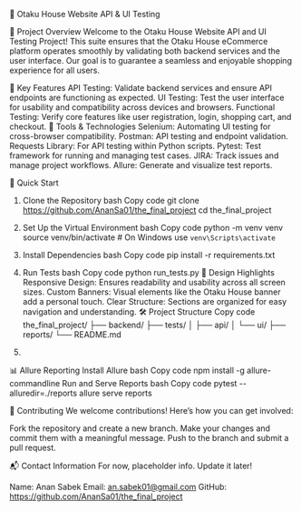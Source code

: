 🏯 Otaku House Website API & UI Testing

🌟 Project Overview
Welcome to the Otaku House Website API and UI Testing Project! This suite ensures that the Otaku House eCommerce platform operates smoothly by validating both backend services and the user interface. Our goal is to guarantee a seamless and enjoyable shopping experience for all users.

🎯 Key Features
API Testing: Validate backend services and ensure API endpoints are functioning as expected.
UI Testing: Test the user interface for usability and compatibility across devices and browsers.
Functional Testing: Verify core features like user registration, login, shopping cart, and checkout.
🔧 Tools & Technologies
Selenium: Automating UI testing for cross-browser compatibility.
Postman: API testing and endpoint validation.
Requests Library: For API testing within Python scripts.
Pytest: Test framework for running and managing test cases.
JIRA: Track issues and manage project workflows.
Allure: Generate and visualize test reports.

🚀 Quick Start

1. Clone the Repository
bash
Copy code
git clone https://github.com/AnanSa01/the_final_project
cd the_final_project

2. Set Up the Virtual Environment
bash
Copy code
python -m venv venv
source venv/bin/activate  # On Windows use `venv\Scripts\activate`

3. Install Dependencies
bash
Copy code
pip install -r requirements.txt

4. Run Tests
bash
Copy code
python run_tests.py
🎨 Design Highlights
Responsive Design: Ensures readability and usability across all screen sizes.
Custom Banners: Visual elements like the Otaku House banner add a personal touch.
Clear Structure: Sections are organized for easy navigation and understanding.
🛠 Project Structure
Copy code
the_final_project/
├── backend/
├── tests/
│   ├── api/
│   └── ui/
├── reports/
└── README.md
5. 
📊 Allure Reporting
Install Allure
bash
Copy code
npm install -g allure-commandline
Run and Serve Reports
bash
Copy code
pytest --alluredir=./reports
allure serve reports

👥 Contributing
We welcome contributions! Here’s how you can get involved:

Fork the repository and create a new branch.
Make your changes and commit them with a meaningful message.
Push to the branch and submit a pull request.

📬 Contact Information
For now, placeholder info. Update it later!

Name: Anan Sabek
Email: an.sabek01@gmail.com
GitHub: https://github.com/AnanSa01/the_final_project
